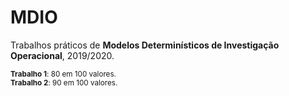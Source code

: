 # MDIO

Trabalhos práticos de **Modelos Determinísticos de Investigação Operacional**, 2019/2020.

<sub>**Trabalho 1**: 80 em 100 valores.</sub> \
<sub>**Trabalho 2**: 90 em 100 valores.</sub>
